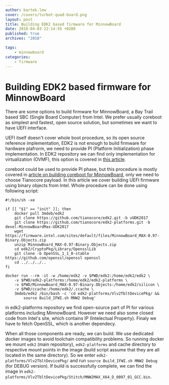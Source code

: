 ```yaml
---
author: bartek.lew
cover: /covers/turbot-quad-board.png
layout: post
title: Building EDK2 based firmware for MinnowBoard
date: 2018-04-03 22:14:55 +0200
published: true
archives: "2018"

tags:
    - minnowboard
categories:
    - firmware
---
```


Building EDK2 based firmware for MinnowBoard
============================================

There are some options to build firmware for MinnowBoard, a Bay Trail based
SBC (Single Board Computer) from Intel. We prefer usually coreboot as simplest
and fastest, open source solution, but sometimes we want to have UEFI
interface.

UEFI itself doesn't cover whole boot procedure, so its open source reference
implementation, EDK2 is not enough to build firmware for hardware plafrorm,
we need to provide PI (Platform Initialization) phase implementation. In EDK2
repository we can find only implementation for virtualization (OVMF), this
option is covered in [this article](https://3mdeb.com/firmware/uefi-application-development-in-ovmf/#.WsOfOkuxVuE).

coreboot could be used to provide PI phase, but this procedure is mostly covered
in [article on building coreboot for MinnowBoard](#Umiescic_link_tutaj), only we
need to choose Tianocore payload. In this article we cover building UEFI
firmware using binary objects from Intel. Whole procedure can be done using
following script:


```
#!/bin/sh -xe

if [[ "$1" == "init" ]]; then
    docker pull 3mdeb/edk2
    git clone https://github.com/tianocore/edk2.git -b vUDK2017
    git clone https://github.com/tianocore/edk2-platforms.git -b devel-MinnowBoardMax-UDK2017
    wget https://firmware.intel.com/sites/default/files/MinnowBoard_MAX-0.97-Binary.Objects.zip
    unzip MinnowBoard_MAX-0.97-Binary.Objects.zip
    cd edk2/CryptoPkg/Library/OpensslLib
    git clone -b OpenSSL_1_1_0-stable https://github.com/openssl/openssl openssl
    cd ../../../..
fi

docker run --rm -it -w /home/edk2 -v $PWD/edk2:/home/edk2/edk2 \
    -v $PWD/edk2-platforms:/home/edk2/edk2-platforms \
    -v $PWD/MinnowBoard_MAX-0.97-Binary.Objects:/home/edk2/silicon \
    -v $PWD/ccache:/home/edk2/.ccache \
    3mdeb/edk2 /bin/bash -c 'cd edk2-platforms/Vlv2TbltDevicePkg/ &&
        source Build_IFWI.sh MNW2 Debug'
```

in edk2-platforms repository we find open-source part of PI for various
platforms including MinnowBoard. However we need also some closed code from
Intel's site, which contains IP (Intelectual Property). Finaly we have to
fetch OpenSSL, which is another dependecy.

When all those components are ready, we can build. We use dedicated docker
images to avoid toolchain compatibility problems. So running docker we mount
`edk2` (main repository), `edk2-platforms` and cache directory to respective
mount points in the image (build script assume that they are all located in
the same directory). So we enter `edk2-platforms/Vlv2TbltDevicePkg/` and run
`source Build_IFWI.sh MNW2 Debug` (for DEBUG version). If build is successfully
complete, we can find the image in
`edk2-platforms/Vlv2TbltDevicePkg/Stitch/MNW2MAX_X64_D_0097_01_GCC.bin`.

